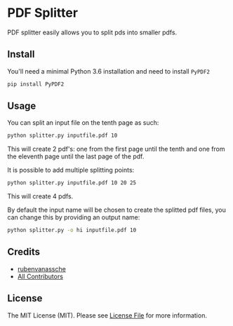 # PDF Splitter

PDF splitter easily allows you to split pds into smaller pdfs.

## Install

You'll need a minimal Python 3.6 installation and need to install `PyPDF2`

```bash
pip install PyPDF2
```

## Usage

You can split an input file on the tenth page as such:

```bash
python splitter.py inputfile.pdf 10
```

This will create 2 pdf's: one from the first page until the tenth and one from the eleventh page until the last page of the pdf.

It is possible to add multiple splitting points:

```bash
python splitter.py inputfile.pdf 10 20 25
```

This will create 4 pdfs.

By default the input name will be chosen to create the splitted pdf files, you can change this by providing an output name:

```bash
python splitter.py -o hi inputfile.pdf 10
```

## Credits

- [rubenvanassche](https://github.com/rubenvanassche)
- [All Contributors](../../contributors)

## License

The MIT License (MIT). Please see [License File](LICENSE.md) for more information.
